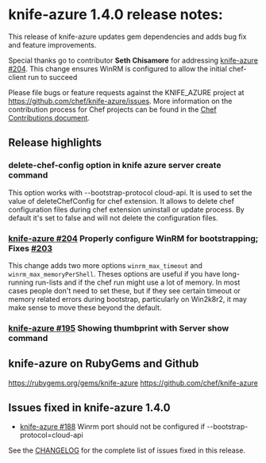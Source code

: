 <!---
This file is reset every time a new release is done. The contents of this file are for the currently unreleased version.

Example Note:

## Example Heading
Details about the thing that changed that needs to get included in the Release Notes in markdown.
-->

# knife-azure 1.4.0 release notes:
This release of knife-azure updates gem dependencies and adds bug fix and
feature improvements.

Special thanks go to contributor **Seth Chisamore** for addressing
[knife-azure #204](https://github.com/chef/knife-azure/pull/204). This change ensures WinRM is configured to allow the initial chef-client run to succeed

Please file bugs or feature requests against the KNIFE_AZURE project at https://github.com/chef/knife-azure/issues.
More information on the contribution process for Chef projects can be found in the [Chef Contributions document](https://docs.chef.io/community_contributions.html).

## Release highlights

### delete-chef-config option in knife azure server create command
This option works with --bootstrap-protocol cloud-api. It is used to set the value of deleteChefConfig for chef extension. It allows to delete chef configuration files during chef extension uninstall or update process. By default it's set to false and will not delete the configuration files.

### [knife-azure #204](https://github.com/chef/knife-azure/pull/204) Properly configure WinRM for bootstrapping; Fixes [#203](https://github.com/chef/knife-azure/pull/203)
This change adds two more options `winrm_max_timeout` and `winrm_max_memoryPerShell`. Theses options are useful if you have long-running run-lists and if the chef run might use a lot of memory. In most cases people don't need to set these, but if they see certain timeout or memory related errors during bootstrap, particularly on Win2k8r2, it may make sense to move these beyond the default.

### [knife-azure #195](https://github.com/chef/knife-azure/pull/195) Showing thumbprint with Server show command

## knife-azure on RubyGems and Github
https://rubygems.org/gems/knife-azure
https://github.com/chef/knife-azure

## Issues fixed in knife-azure 1.4.0
* [knife-azure #188](https://github.com/chef/knife-azure/pull/188) Winrm port should not be configured if --bootstrap-protocol=cloud-api

See the
[CHANGELOG](https://github.com/chef/knife-azure/blob/1.5.0/CHANGELOG.md)
for the complete list of issues fixed in this release.


